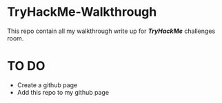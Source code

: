 # TryHackMe-Walkthrough

This repo contain all my walkthrough write up for ***TryHackMe*** challenges room. 

# TO DO

- Create a github page
- Add this repo to my github page
